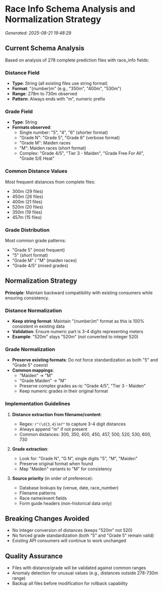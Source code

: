 # Race Info Schema Analysis and Normalization Strategy
*Generated: 2025-08-21 19:48:29*

## Current Schema Analysis

Based on analysis of 278 complete prediction files with race_info fields:

### Distance Field
- **Type**: String (all existing files use string format)
- **Format**: "{number}m" (e.g., "350m", "400m", "530m")
- **Range**: 278m to 730m observed
- **Pattern**: Always ends with "m", numeric prefix

### Grade Field 
- **Type**: String
- **Formats observed**:
  - Single number: "5", "4", "6" (shorter format)
  - "Grade N": "Grade 5", "Grade 6" (verbose format)
  - "Grade M": Maiden races
  - "M": Maiden races (short format)
  - Complex: "Grade 4/5", "Tier 3 - Maiden", "Grade Free For All", "Grade S/E Heat"

### Common Distance Values
Most frequent distances from complete files:
- 300m (29 files)
- 450m (26 files) 
- 400m (21 files)
- 520m (20 files)
- 350m (19 files)
- 457m (15 files)

### Grade Distribution  
Most common grade patterns:
- "Grade 5" (most frequent)
- "5" (short format)
- "Grade M" / "M" (maiden races)
- "Grade 4/5" (mixed grades)

## Normalization Strategy

**Principle**: Maintain backward compatibility with existing consumers while ensuring consistency.

### Distance Normalization
- **Keep string format**: Maintain "{number}m" format as this is 100% consistent in existing data
- **Validation**: Ensure numeric part is 3-4 digits representing meters
- **Example**: "520m" stays "520m" (not converted to integer 520)

### Grade Normalization  
- **Preserve existing formats**: Do not force standardization as both "5" and "Grade 5" coexist
- **Common mappings**:
  - "Maiden" → "M" 
  - "Grade Maiden" → "M"
  - Preserve complex grades as-is: "Grade 4/5", "Tier 3 - Maiden"
  - Keep numeric grades in their original format

### Implementation Guidelines

1. **Distance extraction from filename/content**:
   - Regex: `r"(\d{3,4})m?"` to capture 3-4 digit distances
   - Always append "m" if not present
   - Common distances: 300, 350, 400, 450, 457, 500, 520, 530, 600, 730

2. **Grade extraction**:
   - Look for: "Grade N", "G N", single digits "5", "M", "Maiden"
   - Preserve original format when found
   - Map "Maiden" variants to "M" for consistency

3. **Source priority** (in order of preference):
   - Database lookups by (venue, date, race_number)
   - Filename patterns
   - Race name/event fields
   - Form guide headers (non-historical data only)

## Breaking Changes Avoided

- No integer conversion of distances (keeps "520m" not 520)
- No forced grade standardization (both "5" and "Grade 5" remain valid)
- Existing API consumers will continue to work unchanged

## Quality Assurance

- Files with distance/grade will be validated against common ranges
- Anomaly detection for unusual values (e.g., distances outside 278-730m range)
- Backup all files before modification for rollback capability
